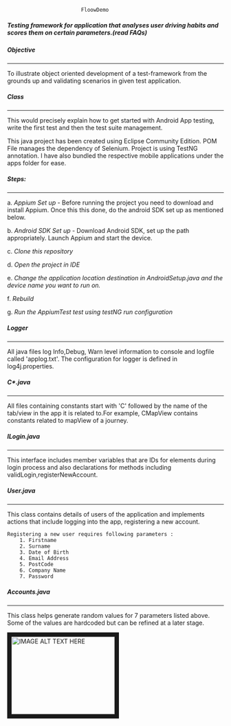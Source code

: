 

							FloowDemo

##### Testing framework for application that analyses user driving habits and scores them on certain parameters.(read FAQs)

##### Objective 
---
To illustrate object oriented development of a test-framework from the grounds up and validating scenarios in given test application. 

##### Class
---
This would precisely explain how to get started with Android App testing, write the first test and then the test suite management.

This java project has been created using Eclipse Community Edition. POM File manages the dependency of Selenium. Project is using TestNG annotation. I have also bundled the respective mobile applications under the apps folder for ease.

##### Steps:
---
 a. *Appium Set up* - Before running the project you need to download and install Appium. Once this this done, do the android SDK set up as mentioned below.

 b. *Android SDK Set up* - Download Android SDK, set up the path appropriately. Launch Appium and start the device.

 c. *Clone this repository*
 
 d. *Open the project in IDE*
 
 e. *Change the application location destination in AndroidSetup.java and the device name you want to run on.*
 
 f. *Rebuild*
 
 g. *Run the AppiumTest test using testNG run configuration*
##### Logger
---
All java files log Info,Debug, Warn level information to console and logfile called 'applog.txt'. The configuration for logger is defined in log4j.properties.

##### C*.java
---
All files containing constants start with 'C' followed by the name of the tab/view in the app it is related to.For example, CMapView contains constants related to mapView of a journey.

##### ILogin.java
---
This interface includes member variables that are IDs for elements during login process and also declarations for methods including validLogin,registerNewAccount.

##### User.java 
---
This class contains details of users of the application and implements actions that include logging into the app, registering a new account.

	Registering a new user requires following parameters :
		1. Firstname
		2. Surname
		3. Date of Birth
		4. Email Address
		5. PostCode
		6. Company Name
		7. Password

##### Accounts.java
---
This class helps generate random values for 7 parameters listed above. Some of the values are hardcoded but can be refined at a later stage.

 

 
 <a href="http://www.youtube.com/watch?feature=player_embedded&v=YOUTUBE_VIDEO_ID_HERE
" target="_blank"><img src="http://img.youtube.com/vi/YOUTUBE_VIDEO_ID_HERE/0.jpg" 
alt="IMAGE ALT TEXT HERE" width="240" height="180" border="10" /></a>


